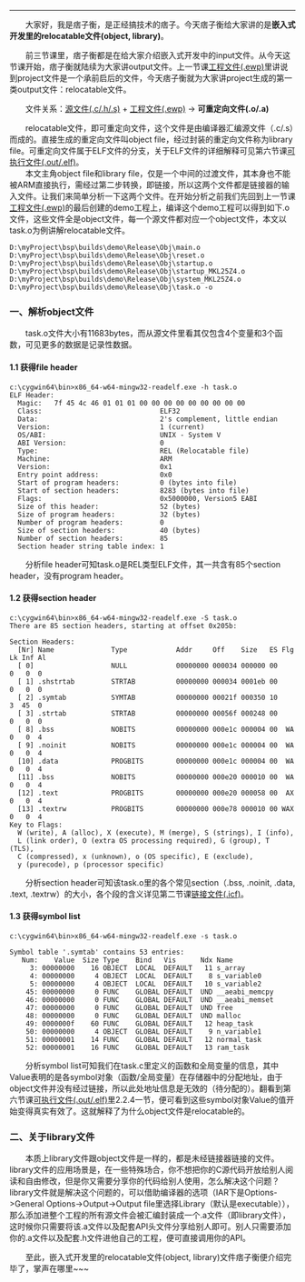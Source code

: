----
　　大家好，我是痞子衡，是正经搞技术的痞子。今天痞子衡给大家讲的是**嵌入式开发里的relocatable文件(object, library)**。  

　　前三节课里，痞子衡都是在给大家介绍嵌入式开发中的input文件。从今天这节课开始，痞子衡就陆续为大家讲output文件。上一节课[工程文件(.ewp)](http://www.cnblogs.com/henjay724/p/8232585.html)里讲说到project文件是一个承前启后的文件，今天痞子衡就为大家讲project生成的第一类output文件：relocatable文件。  

　　文件关系：[源文件(.c/.h/.s)](http://www.cnblogs.com/henjay724/p/8183257.html) + [工程文件(.ewp)](http://www.cnblogs.com/henjay724/p/8232585.html) -> **可重定向文件(.o/.a)**  

　　relocatable文件，即可重定向文件，这个文件是由编译器汇编源文件（.c/.s）而成的。直接生成的重定向文件叫object file，经过封装的重定向文件称为library file。可重定向文件属于ELF文件的分支，关于ELF文件的详细解释可见第六节课[可执行文件(.out/.elf)](http://www.cnblogs.com/henjay724/p/8276677.html)。  
　　本文主角object file和library file，仅是一个中间的过渡文件，其本身也不能被ARM直接执行，需经过第二步转换，即链接，所以这两个文件都是链接器的输入文件。让我们来简单分析一下这两个文件。在开始分析之前我们先回到上一节课[工程文件(.ewp)](http://www.cnblogs.com/henjay724/p/8232585.html)的最后创建的demo工程上，编译这个demo工程可以得到如下.o文件，这些文件全是object文件，每一个源文件都对应一个object文件，本文以task.o为例讲解relocatable文件。  
```text
D:\myProject\bsp\builds\demo\Release\Obj\main.o
D:\myProject\bsp\builds\demo\Release\Obj\reset.o
D:\myProject\bsp\builds\demo\Release\Obj\startup.o
D:\myProject\bsp\builds\demo\Release\Obj\startup_MKL25Z4.o
D:\myProject\bsp\builds\demo\Release\Obj\system_MKL25Z4.o
D:\myProject\bsp\builds\demo\Release\Obj\task.o -o
```

### 一、解析object文件
　　task.o文件大小有11683bytes，而从源文件里看其仅包含4个变量和3个函数，可见更多的数据是记录性数据。  

#### 1.1 获得file header
```text
c:\cygwin64\bin>x86_64-w64-mingw32-readelf.exe -h task.o
ELF Header:
  Magic:   7f 45 4c 46 01 01 01 00 00 00 00 00 00 00 00 00
  Class:                             ELF32
  Data:                              2's complement, little endian
  Version:                           1 (current)
  OS/ABI:                            UNIX - System V
  ABI Version:                       0
  Type:                              REL (Relocatable file)
  Machine:                           ARM
  Version:                           0x1
  Entry point address:               0x0
  Start of program headers:          0 (bytes into file)
  Start of section headers:          8283 (bytes into file)
  Flags:                             0x5000000, Version5 EABI
  Size of this header:               52 (bytes)
  Size of program headers:           32 (bytes)
  Number of program headers:         0
  Size of section headers:           40 (bytes)
  Number of section headers:         85
  Section header string table index: 1
```
　　分析file header可知task.o是REL类型ELF文件，其一共含有85个section header，没有program header。  

#### 1.2 获得section header
```text
c:\cygwin64\bin>x86_64-w64-mingw32-readelf.exe -S task.o
There are 85 section headers, starting at offset 0x205b:

Section Headers:
  [Nr] Name              Type            Addr     Off    Size   ES Flg Lk Inf Al
  [ 0]                   NULL            00000000 000034 000000 00      0   0  0
  [ 1] .shstrtab         STRTAB          00000000 000034 0001eb 00      0   0  0
  [ 2] .symtab           SYMTAB          00000000 00021f 000350 10      3  45  0
  [ 3] .strtab           STRTAB          00000000 00056f 000248 00      0   0  0
  [ 8] .bss              NOBITS          00000000 000e1c 000004 00  WA  0   0  4
  [ 9] .noinit           NOBITS          00000000 000e1c 000004 00  WA  0   0  4
  [10] .data             PROGBITS        00000000 000e1c 000004 00  WA  0   0  4
  [11] .bss              NOBITS          00000000 000e20 000010 00  WA  0   0  4
  [12] .text             PROGBITS        00000000 000e20 000058 00  AX  0   0  4
  [13] .textrw           PROGBITS        00000000 000e78 000010 00 WAX  0   0  4
Key to Flags:
  W (write), A (alloc), X (execute), M (merge), S (strings), I (info),
  L (link order), O (extra OS processing required), G (group), T (TLS),
  C (compressed), x (unknown), o (OS specific), E (exclude),
  y (purecode), p (processor specific)
```
　　分析section header可知该task.o里的各个常见section（.bss, .noinit, .data, .text, .textrw）的大小，各个段的含义详见第二节课[链接文件(.icf)](http://www.cnblogs.com/henjay724/p/8191908.html)。  

#### 1.3 获得symbol list
```text
c:\cygwin64\bin>x86_64-w64-mingw32-readelf.exe -s task.o

Symbol table '.symtab' contains 53 entries:
   Num:    Value  Size Type    Bind   Vis      Ndx Name
     3: 00000000    16 OBJECT  LOCAL  DEFAULT   11 s_array
     4: 00000000     4 OBJECT  LOCAL  DEFAULT    8 s_variable0
     5: 00000000     4 OBJECT  LOCAL  DEFAULT   10 s_variable2
    45: 00000000     0 FUNC    GLOBAL DEFAULT  UND __aeabi_memcpy
    46: 00000000     0 FUNC    GLOBAL DEFAULT  UND __aeabi_memset
    47: 00000000     0 FUNC    GLOBAL DEFAULT  UND free
    48: 00000000     0 FUNC    GLOBAL DEFAULT  UND malloc
    49: 0000000f    60 FUNC    GLOBAL DEFAULT   12 heap_task
    50: 00000000     4 OBJECT  GLOBAL DEFAULT    9 n_variable1
    51: 00000001    14 FUNC    GLOBAL DEFAULT   12 normal_task
    52: 00000001    16 FUNC    GLOBAL DEFAULT   13 ram_task
```
　　分析symbol list可知我们在task.c里定义的函数和全局变量的信息，其中Value表明的是各symbol对象（函数/全局变量）在存储器中的分配地址，由于object文件并没有经过链接，所以此处地址信息是无效的（待分配的）。翻看到第六节课[可执行文件(.out/.elf)](http://www.cnblogs.com/henjay724/p/8276677.html)里2.2.4一节，便可看到这些symbol对象Value的值开始变得真实有效了。这就解释了为什么object文件是relocatable的。  

### 二、关于library文件
　　本质上library文件跟object文件是一样的，都是未经链接器链接的文件。library文件的应用场景是，在一些特殊场合，你不想把你的C源代码开放给别人阅读和自由修改，但是你又需要分享你的代码给别人使用，怎么解决这个问题？library文件就是解决这个问题的，可以借助编译器的选项（IAR下是Options->General Options->Output->Output file里选择Library（默认是executable）），那么添加进整个工程的所有源文件会被汇编封装成一个.a文件（即library文件），这时候你只需要将该.a文件以及配套API头文件分享给别人即可。别人只需要添加你的.a文件以及配套.h文件进他自己的工程，便可直接调用你的API。  

　　至此，嵌入式开发里的relocatable文件(object, library)文件痞子衡便介绍完毕了，掌声在哪里~~~ 

